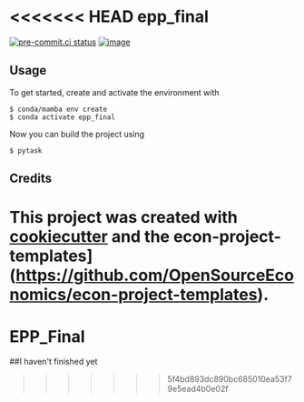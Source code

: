 <<<<<<< HEAD
epp_final
=========



[![pre-commit.ci status](https://results.pre-commit.ci/badge/github/YH-Chen1225/epp_final/main.svg)](https://results.pre-commit.ci/latest/github/YH-Chen1225/epp_final/main)
[![image](https://img.shields.io/badge/code%20style-black-000000.svg)](https://github.com/ambv/black)

## Usage

To get started, create and activate the environment with

```console
$ conda/mamba env create
$ conda activate epp_final
```
Now you can build the project using

```console
$ pytask
```

## Credits

This project was created with [cookiecutter](https://github.com/audreyr/cookiecutter)
and the
econ-project-templates](https://github.com/OpenSourceEconomics/econ-project-templates).
=======
# EPP_Final
##I haven't finished yet
>>>>>>> 5f4bd893dc890bc685010ea53f79e5ead4b0e02f
